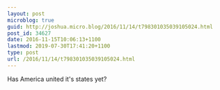 ```yaml
---
layout: post
microblog: true
guid: http://joshua.micro.blog/2016/11/14/t798301035039105024.html
post_id: 34627
date: 2016-11-15T10:06:13+1100
lastmod: 2019-07-30T17:41:20+1100
type: post
url: /2016/11/14/t798301035039105024.html
---
```

Has America united it's states yet?
